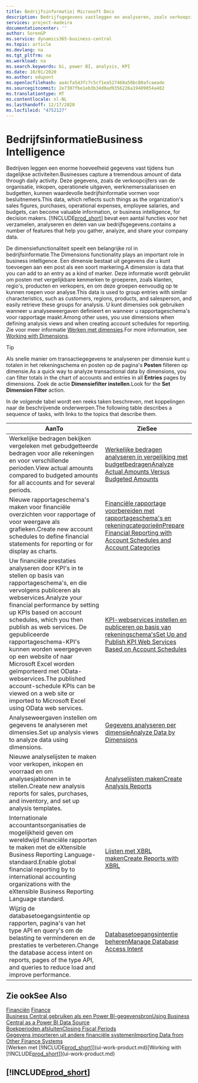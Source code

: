 ```yaml
---
title: Bedrijfsinformatie| Microsoft Docs
description: Bedrijfsgegevens vastleggen en analyseren, zoals verkoopcijfers, inkopen, operationele uitgaven, werknemerssalarissen en budgetten, die waardevolle informatie kunnen zijn voor bedrijfsinformatie of besluitvorming.
services: project-madeira
documentationcenter: ''
author: SorenGP
ms.service: dynamics365-business-central
ms.topic: article
ms.devlang: na
ms.tgt_pltfrm: na
ms.workload: na
ms.search.keywords: bi, power BI, analysis, KPI
ms.date: 10/01/2020
ms.author: edupont
ms.openlocfilehash: aa4cfa543fc7c5cf1ea527468a50bc80afcaeade
ms.sourcegitcommit: 2e7307fbe1eb3b34d0ad9356226a19409054a402
ms.translationtype: HT
ms.contentlocale: nl-NL
ms.lasthandoff: 12/17/2020
ms.locfileid: "4752127"
---
```

# <a name="business-intelligence"></a><span data-ttu-id="8210b-103">Bedrijfsinformatie</span><span class="sxs-lookup"><span data-stu-id="8210b-103">Business Intelligence</span></span>
<span data-ttu-id="8210b-104">Bedrijven leggen een enorme hoeveelheid gegevens vast tijdens hun dagelijkse activiteiten.</span><span class="sxs-lookup"><span data-stu-id="8210b-104">Businesses capture a tremendous amount of data through daily activity.</span></span> <span data-ttu-id="8210b-105">Deze gegevens, zoals de verkoopcijfers van de organisatie, inkopen, operationele uitgaven, werknemerssalarissen en budgetten, kunnen waardevolle bedrijfsinformatie vormen voor besluitnemers.</span><span class="sxs-lookup"><span data-stu-id="8210b-105">This data, which reflects such things as the organization's sales figures, purchases, operational expenses, employee salaries, and budgets, can become valuable information, or business intelligence, for decision makers.</span></span> [!INCLUDE[prod_short](includes/prod_short.md)] <span data-ttu-id="8210b-106">bevat een aantal functies voor het verzamelen, analyseren en delen van uw bedrijfsgegevens.</span><span class="sxs-lookup"><span data-stu-id="8210b-106">contains a number of features that help you gather, analyze, and share your company data.</span></span>

<span data-ttu-id="8210b-107">De dimensiefunctionaliteit speelt een belangrijke rol in bedrijfsinformatie.</span><span class="sxs-lookup"><span data-stu-id="8210b-107">The Dimensions functionality plays an important role in business intelligence.</span></span> <span data-ttu-id="8210b-108">Een dimensie bestaat uit gegevens die u kunt toevoegen aan een post als een soort markering.</span><span class="sxs-lookup"><span data-stu-id="8210b-108">A dimension is data that you can add to an entry as a kind of marker.</span></span> <span data-ttu-id="8210b-109">Deze informatie wordt gebruikt om posten met vergelijkbare kenmerken te groeperen, zoals klanten, regio's, producten en verkopers, en om deze groepen eenvoudig op te kunnen roepen voor analyse.</span><span class="sxs-lookup"><span data-stu-id="8210b-109">This data is used to group entries with similar characteristics, such as customers, regions, products, and salesperson, and easily retrieve these groups for analysis.</span></span> <span data-ttu-id="8210b-110">U kunt dimensies ook gebruiken wanneer u analyseweergaven definieert en wanneer u rapportageschema's voor rapportage maakt.</span><span class="sxs-lookup"><span data-stu-id="8210b-110">Among other uses, you use dimensions  when defining analysis views and when creating account schedules for reporting.</span></span> <span data-ttu-id="8210b-111">Zie voor meer informatie [Werken met dimensies](finance-dimensions.md).</span><span class="sxs-lookup"><span data-stu-id="8210b-111">For more information, see [Working with Dimensions](finance-dimensions.md).</span></span>

> [!TIP]
> <span data-ttu-id="8210b-112">Als snelle manier om transactiegegevens te analyseren per dimensie kunt u totalen in het rekeningschema en posten op de pagina's **Posten** filteren op dimensie.</span><span class="sxs-lookup"><span data-stu-id="8210b-112">As a quick way to analyze transactional data by dimensions, you can filter totals in the chart of accounts and entries in all **Entries** pages by dimensions.</span></span> <span data-ttu-id="8210b-113">Zoek de actie **Dimensiefilter instellen**.</span><span class="sxs-lookup"><span data-stu-id="8210b-113">Look for the **Set Dimension Filter** action.</span></span>  

<span data-ttu-id="8210b-114">In de volgende tabel wordt een reeks taken beschreven, met koppelingen naar de beschrijvende onderwerpen.</span><span class="sxs-lookup"><span data-stu-id="8210b-114">The following table describes a sequence of tasks, with links to the topics that describe them.</span></span>  

| <span data-ttu-id="8210b-115">Aan</span><span class="sxs-lookup"><span data-stu-id="8210b-115">To</span></span> | <span data-ttu-id="8210b-116">Zie</span><span class="sxs-lookup"><span data-stu-id="8210b-116">See</span></span> |
| --- | --- |
|<span data-ttu-id="8210b-117">Werkelijke bedragen bekijken vergeleken met gebudgetteerde bedragen voor alle rekeningen en voor verschillende perioden.</span><span class="sxs-lookup"><span data-stu-id="8210b-117">View actual amounts compared to budgeted amounts for all accounts and for several periods.</span></span>|[<span data-ttu-id="8210b-118">Werkelijke bedragen analyseren in vergelijking met budgetbedragen</span><span class="sxs-lookup"><span data-stu-id="8210b-118">Analyze Actual Amounts Versus Budgeted Amounts</span></span>](bi-how-analyze-actual-versus-budget.md)|
|<span data-ttu-id="8210b-119">Nieuwe rapportageschema's maken voor financiële overzichten voor rapportage of voor weergave als grafieken.</span><span class="sxs-lookup"><span data-stu-id="8210b-119">Create new account schedules to define financial statements for reporting or for display as charts.</span></span>|[<span data-ttu-id="8210b-120">Financiële rapportage voorbereiden met rapportageschema's en rekeningcategorieën</span><span class="sxs-lookup"><span data-stu-id="8210b-120">Prepare Financial Reporting with Account Schedules and Account Categories</span></span>](bi-how-work-account-schedule.md)|
|<span data-ttu-id="8210b-121">Uw financiële prestaties analyseren door KPI's in te stellen op basis van rapportageschema's, en die vervolgens publiceren als webservices.</span><span class="sxs-lookup"><span data-stu-id="8210b-121">Analyze your financial performance by setting up KPIs based on account schedules, which you then publish as web services.</span></span> <span data-ttu-id="8210b-122">De gepubliceerde rapportageschema-KPI's kunnen worden weergegeven op een website of naar Microsoft Excel worden geïmporteerd met OData-webservices.</span><span class="sxs-lookup"><span data-stu-id="8210b-122">The published account-schedule KPIs can be viewed on a web site or imported to Microsoft Excel using OData web services.</span></span>|[<span data-ttu-id="8210b-123">KPI-webservices instellen en publiceren op basis van rekeningschema's</span><span class="sxs-lookup"><span data-stu-id="8210b-123">Set Up and Publish KPI Web Services Based on Account Schedules</span></span>](bi-how-to-set-up-and-publish-kpi-web-services-based-on-account-schedules.md)|
|<span data-ttu-id="8210b-124">Analyseweergaven instellen om gegevens te analyseren met dimensies.</span><span class="sxs-lookup"><span data-stu-id="8210b-124">Set up analysis views to analyze data using dimensions.</span></span>|[<span data-ttu-id="8210b-125">Gegevens analyseren per dimensie</span><span class="sxs-lookup"><span data-stu-id="8210b-125">Analyze Data by Dimensions</span></span>](bi-how-analyze-data-dimension.md)|
|<span data-ttu-id="8210b-126">Nieuwe analyselijsten te maken voor verkopen, inkopen en voorraad en om analysesjablonen in te stellen.</span><span class="sxs-lookup"><span data-stu-id="8210b-126">Create new analysis reports for sales, purchases, and inventory, and set up analysis templates.</span></span>|[<span data-ttu-id="8210b-127">Analyselijsten maken</span><span class="sxs-lookup"><span data-stu-id="8210b-127">Create Analysis Reports</span></span>](bi-how-create-analysis-views-reports.md)|
|<span data-ttu-id="8210b-128">Internationale accountantsorganisaties de mogelijkheid geven om wereldwijd financiële rapporten te maken met de eXtensible Business Reporting Language-standaard.</span><span class="sxs-lookup"><span data-stu-id="8210b-128">Enable global financial reporting by to international accounting organizations with the eXtensible Business Reporting Language standard.</span></span>|[<span data-ttu-id="8210b-129">Lijsten met XBRL maken</span><span class="sxs-lookup"><span data-stu-id="8210b-129">Create Reports with XBRL</span></span>](bi-create-reports-with-xbrl.md)|
|<span data-ttu-id="8210b-130">Wijzig de databasetoegangsintentie op rapporten, pagina's van het type API en query's om de belasting te verminderen en de prestaties te verbeteren.</span><span class="sxs-lookup"><span data-stu-id="8210b-130">Change the database access intent on reports, pages of the type API, and queries to reduce load and improve performance.</span></span>|[<span data-ttu-id="8210b-131">Databasetoegangsintentie beheren</span><span class="sxs-lookup"><span data-stu-id="8210b-131">Manage Database Access Intent</span></span>](admin-data-access-intent.md)|

## <a name="see-also"></a><span data-ttu-id="8210b-132">Zie ook</span><span class="sxs-lookup"><span data-stu-id="8210b-132">See Also</span></span>
<span data-ttu-id="8210b-133">[Financiën](finance.md)  </span><span class="sxs-lookup"><span data-stu-id="8210b-133">[Finance](finance.md)  </span></span>  
[<span data-ttu-id="8210b-134">Business Central gebruiken als een Power BI-gegevensbron</span><span class="sxs-lookup"><span data-stu-id="8210b-134">Using Business Central as a Power BI Data Source</span></span>](across-how-use-financials-data-source-powerbi.md)  
[<span data-ttu-id="8210b-135">Boekperioden afsluiten</span><span class="sxs-lookup"><span data-stu-id="8210b-135">Closing Fiscal Periods</span></span>](year-close-years-periods.md)  
[<span data-ttu-id="8210b-136">Gegevens importeren uit andere financiële systemen</span><span class="sxs-lookup"><span data-stu-id="8210b-136">Importing Data from Other Finance Systems</span></span>](across-import-data-configuration-packages.md)  
<span data-ttu-id="8210b-137">[Werken met [!INCLUDE[prod_short](includes/prod_short.md)]](ui-work-product.md)</span><span class="sxs-lookup"><span data-stu-id="8210b-137">[Working with [!INCLUDE[prod_short](includes/prod_short.md)]](ui-work-product.md)</span></span>

## [!INCLUDE[prod_short](includes/free_trial_md.md)]  
